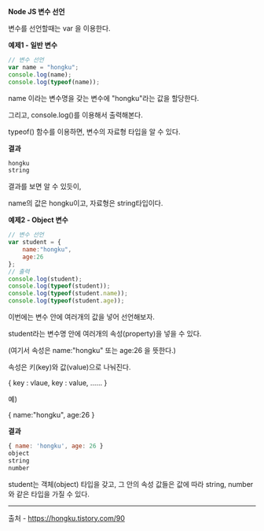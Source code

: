 **Node JS 변수 선언**

변수를 선언할때는 var 을 이용한다.

**예제1 - 일반 변수**

```js
// 변수 선언
var name = "hongku";
console.log(name);
console.log(typeof(name));​
```

name 이라는 변수명을 갖는 변수에 "hongku"라는 값을 할당한다.

그리고, console.log()를 이용해서 출력해본다.

typeof() 함수를 이용하면, 변수의 자료형 타입을 알 수 있다.

**결과**

```js
hongku
string
```

결과를 보면 알 수 있듯이,

name의 값은 hongku이고, 자료형은 string타입이다.

**예제2 - Object 변수**

```js
// 변수 선언
var student = {
    name:"hongku",
    age:26
};
// 출력
console.log(student);
console.log(typeof(student));
console.log(typeof(student.name));
console.log(typeof(student.age));​
```

이번에는 변수 안에 여러개의 값을 넣어 선언해보자.

student라는 변수명 안에 여러개의 속성(property)을 넣을 수 있다.

(여기서 속성은 name:"hongku" 또는 age:26 을 뜻한다.)

속성은 키(key)와 값(value)으로 나눠진다.

{ key : vlaue, key : value, ...... }

예)

{ name:"hongku", age:26 }

**결과**

```js
{ name: 'hongku', age: 26 }
object
string
number
```

student는 객체(object) 타입을 갖고, 그 안의 속성 값들은 값에 따라 string, number와 같은 타입을 가질 수 있다.

---
출처 - https://hongku.tistory.com/90